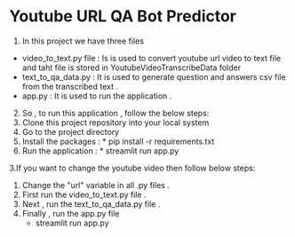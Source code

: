 <h1>Youtube URL QA Bot Predictor</h1>

1. In this project we have three files
 * video_to_text.py file : Is is used to convert youtube url video to text file and taht file is stored in YoutubeVideoTranscribeData folder
 * text_to_qa_data.py : It is used to generate question and answers csv file from the transcribed text .
 * app.py : It is used to run the application .

2. So , to run this application , follow the below steps:
  1. Clone this project repository into your local system 
  2. Go to the project directory
  3. Install the packages :
    * pip install -r requirements.txt
  4. Run the application :
    * streamlit run app.py

3.If you want to change the youtube video then follow below steps:
  1. Change the "url" variable in all .py files .
  2. First run the video_to_text.py file .
  3. Next , run the text_to_qa_data.py file .
  4. Finally , run the app.py file
        * streamlit run app.py

